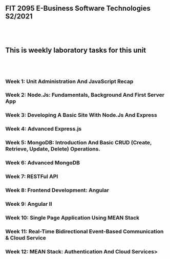 ## FIT 2095 E-Business Software Technologies S2/2021

<br></br>

## This is weekly laboratory tasks for this unit

<br></br>

### Week 1: Unit Administration And JavaScript Recap

### Week 2: Node.Js: Fundamentals, Background And First Server App

### Week 3: Developing A Basic Site With Node.Js And Express

### Week 4: Advanced Express.js

### Week 5: MongoDB: Introduction And Basic CRUD (Create, Retrieve, Update, Delete) Operations.

### Week 6: Advanced MongoDB

### Week 7: RESTFul API

### Week 8: Frontend Development: Angular

### Week 9: Angular II

### Week 10: Single Page Application Using MEAN Stack

### Week 11: Real-Time Bidirectional Event-Based Communication & Cloud Service

### Week 12: MEAN Stack: Authentication And Cloud Services>

